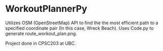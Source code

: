 # WorkoutPlannerPy

Utilizes OSM (OpenStreetMap) API to find the the most efficient path to a specified coordinate pair (In this case, Wreck Beach).
Uses Code.py to generate route_workout_plan.png.

Project done in CPSC203 at UBC.
